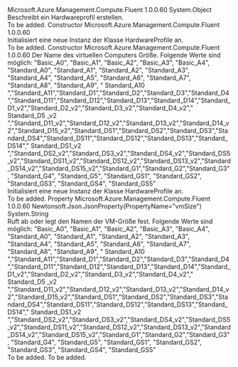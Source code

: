 <Type Name="HardwareProfile" FullName="Microsoft.Azure.Management.Compute.Fluent.Models.HardwareProfile">
  <TypeSignature Language="C#" Value="public class HardwareProfile" />
  <TypeSignature Language="ILAsm" Value=".class public auto ansi beforefieldinit HardwareProfile extends System.Object" />
  <TypeSignature Language="DocId" Value="T:Microsoft.Azure.Management.Compute.Fluent.Models.HardwareProfile" />
  <TypeSignature Language="VB.NET" Value="Public Class HardwareProfile" />
  <TypeSignature Language="F#" Value="type HardwareProfile = class" />
  <AssemblyInfo>
    <AssemblyName>Microsoft.Azure.Management.Compute.Fluent</AssemblyName>
    <AssemblyVersion>1.0.0.60</AssemblyVersion>
  </AssemblyInfo>
  <Base>
    <BaseTypeName>System.Object</BaseTypeName>
  </Base>
  <Interfaces />
  <Docs>
    <summary>
            Beschreibt ein Hardwareprofil erstellen.
            </summary>
    <remarks>To be added.</remarks>
  </Docs>
  <Members>
    <Member MemberName=".ctor">
      <MemberSignature Language="C#" Value="public HardwareProfile ();" />
      <MemberSignature Language="ILAsm" Value=".method public hidebysig specialname rtspecialname instance void .ctor() cil managed" />
      <MemberSignature Language="DocId" Value="M:Microsoft.Azure.Management.Compute.Fluent.Models.HardwareProfile.#ctor" />
      <MemberSignature Language="VB.NET" Value="Public Sub New ()" />
      <MemberType>Constructor</MemberType>
      <AssemblyInfo>
        <AssemblyName>Microsoft.Azure.Management.Compute.Fluent</AssemblyName>
        <AssemblyVersion>1.0.0.60</AssemblyVersion>
      </AssemblyInfo>
      <Parameters />
      <Docs>
        <summary>
            Initialisiert eine neue Instanz der Klasse HardwareProfile an.
            </summary>
        <remarks>To be added.</remarks>
      </Docs>
    </Member>
    <Member MemberName=".ctor">
      <MemberSignature Language="C#" Value="public HardwareProfile (string vmSize = null);" />
      <MemberSignature Language="ILAsm" Value=".method public hidebysig specialname rtspecialname instance void .ctor(string vmSize) cil managed" />
      <MemberSignature Language="DocId" Value="M:Microsoft.Azure.Management.Compute.Fluent.Models.HardwareProfile.#ctor(System.String)" />
      <MemberSignature Language="VB.NET" Value="Public Sub New (Optional vmSize As String = null)" />
      <MemberSignature Language="F#" Value="new Microsoft.Azure.Management.Compute.Fluent.Models.HardwareProfile : string -&gt; Microsoft.Azure.Management.Compute.Fluent.Models.HardwareProfile" Usage="new Microsoft.Azure.Management.Compute.Fluent.Models.HardwareProfile vmSize" />
      <MemberType>Constructor</MemberType>
      <AssemblyInfo>
        <AssemblyName>Microsoft.Azure.Management.Compute.Fluent</AssemblyName>
        <AssemblyVersion>1.0.0.60</AssemblyVersion>
      </AssemblyInfo>
      <Parameters>
        <Parameter Name="vmSize" Type="System.String" />
      </Parameters>
      <Docs>
        <param name="vmSize">Der Name des virtuellen Computers Größe. Folgende Werte sind möglich: "Basic_A0", "Basic_A1", "Basic_A2", "Basic_A3", "Basic_A4", "Standard_A0", "Standard_A1", "Standard_A2", "Standard_A3", "Standard_A4", "Standard_A5", "Standard_A6", "Standard_A7", "Standard_A8", "Standard_A9", " Standard_A10 ","Standard_A11","Standard_D1","Standard_D2","Standard_D3","Standard_D4","Standard_D11","Standard_D12","Standard_D13","Standard_D14","Standard_D1_v2","Standard_D2_v2","Standard_D3_v2","Standard_D4_v2"," Standard_D5 _v2 ","Standard_D11_v2","Standard_D12_v2","Standard_D13_v2","Standard_D14_v2","Standard_D15_v2","Standard_DS1","Standard_DS2","Standard_DS3","Standard_DS4","Standard_DS11","Standard_DS12","Standard_DS13","Standard_DS14"," Standard_DS1_v2 ","Standard_DS2_v2","Standard_DS3_v2","Standard_DS4_v2","Standard_DS5_v2","Standard_DS11_v2","Standard_DS12_v2","Standard_DS13_v2","Standard_DS14_v2","Standard_DS15_v2","Standard_G1","Standard_G2","Standard_G3" , "Standard_G4", "Standard_G5", "Standard_GS1", "Standard_GS2", "Standard_GS3", "Standard_GS4", "Standard_GS5"</param>
        <summary>
            Initialisiert eine neue Instanz der Klasse HardwareProfile an.
            </summary>
        <remarks>To be added.</remarks>
      </Docs>
    </Member>
    <Member MemberName="VmSize">
      <MemberSignature Language="C#" Value="public string VmSize { get; set; }" />
      <MemberSignature Language="ILAsm" Value=".property instance string VmSize" />
      <MemberSignature Language="DocId" Value="P:Microsoft.Azure.Management.Compute.Fluent.Models.HardwareProfile.VmSize" />
      <MemberSignature Language="VB.NET" Value="Public Property VmSize As String" />
      <MemberSignature Language="F#" Value="member this.VmSize : string with get, set" Usage="Microsoft.Azure.Management.Compute.Fluent.Models.HardwareProfile.VmSize" />
      <MemberType>Property</MemberType>
      <AssemblyInfo>
        <AssemblyName>Microsoft.Azure.Management.Compute.Fluent</AssemblyName>
        <AssemblyVersion>1.0.0.60</AssemblyVersion>
      </AssemblyInfo>
      <Attributes>
        <Attribute>
          <AttributeName>Newtonsoft.Json.JsonProperty(PropertyName="vmSize")</AttributeName>
        </Attribute>
      </Attributes>
      <ReturnValue>
        <ReturnType>System.String</ReturnType>
      </ReturnValue>
      <Docs>
        <summary>
            Ruft ab oder legt den Namen der VM-Größe fest. Folgende Werte sind möglich: "Basic_A0", "Basic_A1", "Basic_A2", "Basic_A3", "Basic_A4", "Standard_A0", "Standard_A1", "Standard_A2", "Standard_A3", "Standard_A4", "Standard_A5", "Standard_A6", "Standard_A7", "Standard_A8", "Standard_A9", " Standard_A10 ","Standard_A11","Standard_D1","Standard_D2","Standard_D3","Standard_D4","Standard_D11","Standard_D12","Standard_D13","Standard_D14","Standard_D1_v2","Standard_D2_v2","Standard_D3_v2","Standard_D4_v2"," Standard_D5 _v2 ","Standard_D11_v2","Standard_D12_v2","Standard_D13_v2","Standard_D14_v2","Standard_D15_v2","Standard_DS1","Standard_DS2","Standard_DS3","Standard_DS4","Standard_DS11","Standard_DS12","Standard_DS13","Standard_DS14"," Standard_DS1_v2 ","Standard_DS2_v2","Standard_DS3_v2","Standard_DS4_v2","Standard_DS5_v2","Standard_DS11_v2","Standard_DS12_v2","Standard_DS13_v2","Standard_DS14_v2","Standard_DS15_v2","Standard_G1","Standard_G2","Standard_G3" , "Standard_G4", "Standard_G5", "Standard_GS1", "Standard_GS2", "Standard_GS3", "Standard_GS4", "Standard_GS5"
            </summary>
        <value>To be added.</value>
        <remarks>To be added.</remarks>
      </Docs>
    </Member>
  </Members>
</Type>
